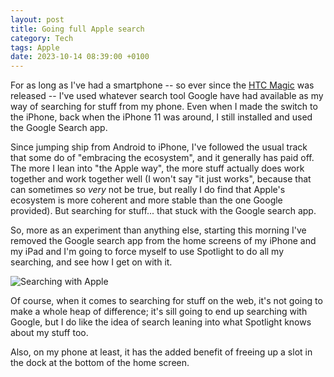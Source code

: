 ```yaml
---
layout: post
title: Going full Apple search
category: Tech
tags: Apple
date: 2023-10-14 08:39:00 +0100
---
```


For as long as I've had a smartphone -- so ever since the [HTC
Magic](https://en.wikipedia.org/wiki/HTC_Magic) was released -- I've used
whatever search tool Google have had available as my way of searching for
stuff from my phone. Even when I made the switch to the iPhone, back when
the iPhone 11 was around, I still installed and used the Google Search app.

Since jumping ship from Android to iPhone, I've followed the usual track
that some do of "embracing the ecosystem", and it generally has paid off.
The more I lean into "the Apple way", the more stuff actually does work
together and work together well (I won't say "it just works", because that
can sometimes so *very* not be true, but really I do find that Apple's
ecosystem is more coherent and more stable than the one Google provided).
But searching for stuff... that stuck with the Google search app.

So, more as an experiment than anything else, starting this morning I've
removed the Google search app from the home screens of my iPhone and my iPad
and I'm going to force myself to use Spotlight to do all my searching, and
see how I get on with it.

![Searching with Apple](/attachments/2023/10/14/apple-search.png#centre)

Of course, when it comes to searching for stuff on the web, it's not going
to make a whole heap of difference; it's sill going to end up searching with
Google, but I do like the idea of search leaning into what Spotlight knows
about my stuff too.

Also, on my phone at least, it has the added benefit of freeing up a slot in
the dock at the bottom of the home screen.

[//]: # (2023-10-14-going-full-apple-search.md ends here)
